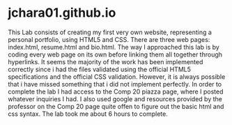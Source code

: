 # jchara01.github.io

This Lab consists of creating my first very own website, representing a personal portfolio, using HTML5 and CSS. There are three web pages: index.html, resume.html and bio.html. The way I approached this lab is by coding every web page on its own before linking them all together through hyperlinks.
It seems the majority of the work has been implemented correctly since i had the files validated using the official HTML5 specifications and the official CSS validation. However, it is always possible that i have missed something that i did not implement perfectly.
In order to complete the lab I had access to the Comp 20 piazza page, where I posted whatever inquiries I had. I also used google and resources provided by the professor on the Comp 20 page quite offen to figure out the basic html and css syntax.
The lab took me about 6 hours to complete. 
